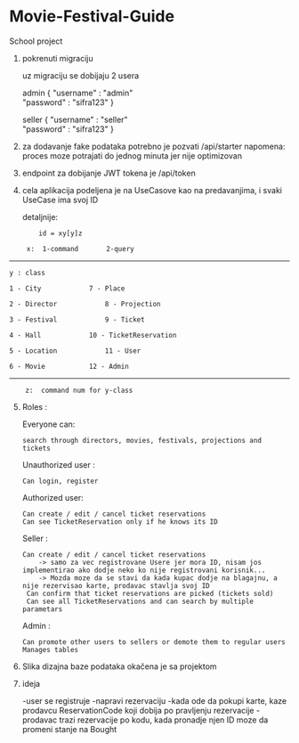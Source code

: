 # Movie-Festival-Guide
School project 

1. pokrenuti migraciju

	uz migraciju se dobijaju 2 usera

	admin
		{
		"username" : "admin"	
		"password" : "sifra123"
		}

	seller 
		{
		"username" : "seller"   
		"password" : "sifra123"
		}

2. za dodavanje fake podataka potrebno je pozvati /api/starter
	napomena: proces moze potrajati do jednog minuta jer nije optimizovan

3. endpoint za dobijanje JWT tokena je /api/token

4. cela aplikacija podeljena je na UseCasove kao na predavanjima, i svaki UseCase ima svoj ID

	detaljnije:
		
	
           id = xy[y]z

        x:  1-command       2-query
---------------------------------------------------------------

	y : class
	
	1 - City			7 - Place
			
	2 - Director			8 - Projection
	
	3 - Festival			9 - Ticket
	
	4 - Hall			10 - TicketReservation
	
	5 - Location			11 - User

	6 - Movie			12 - Admin

----------------------------------------------------------------
	
        z:  command num for y-class



5.  Roles :

 
	Everyone can:
	
		search through directors, movies, festivals, projections and tickets

	Unauthorized user :
	
		Can login, register

	Authorized user:
	
		Can create / edit / cancel ticket reservations 
		Can see TicketReservation only if he knows its ID

	Seller :
	
		Can create / edit / cancel ticket reservations 
			-> samo za vec registrovane Usere jer mora ID, nisam jos implementirao ako dodje neko ko nije registrovani korisnik...
			-> Mozda moze da se stavi da kada kupac dodje na blagajnu, a nije rezervisao karte, prodavac stavlja svoj ID
		 Can confirm that ticket reservations are picked (tickets sold)
		 Can see all TicketReservations and can search by multiple parametars

	Admin :
	
		Can promote other users to sellers or demote them to regular users
		Manages tables	

6. Slika dizajna baze podataka okačena je sa projektom
7. ideja

	-user se registruje
	-napravi rezervaciju
	-kada ode da pokupi karte, kaze prodavcu ReservationCode koji dobija po pravljenju rezervacije
	-prodavac trazi rezervacije po kodu, kada pronadje njen ID moze da promeni stanje na Bought
